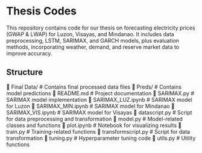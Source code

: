 # Thesis Codes
This repository contains code for our thesis on forecasting electricity prices (GWAP &amp; LWAP) for Luzon, Visayas, and Mindanao. It includes data preprocessing, LSTM, SARIMAX, and GARCH models, plus evaluation methods, incorporating weather, demand, and reserve market data to improve accuracy.

## Structure
📂 Final Data/                 # Contains final processed data files
📂 Preds/                      # Contains model predictions
📄 README.md                   # Project documentation
📄 SARIMAX.py                  # SARIMAX model implementation
📄 SARIMAX_LUZ.ipynb           # SARIMAX model for Luzon
📄 SARIMAX_MIN.ipynb           # SARIMAX model for Mindanao
📄 SARIMAX_VIS.ipynb           # SARIMAX model for Visayas
📄 datascript.py               # Script for data preprocessing and transformation
📄 model.py                    # Model-related classes and functions
📄 plot.ipynb                  # Notebook for visualizing results
📄 train.py                    # Training-related functions
📄 transformscript.py          # Script for data transformation
📄 tuning.py                   # Hyperparameter tuning code
📄 utils.py                    # Utility functions
